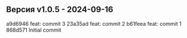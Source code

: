 ## Версия v1.0.5 - 2024-09-16
a9d6946 feat: commit 3
23a35ad feat: commit 2
b61feea feat: commit 1
868d571 Initial commit
